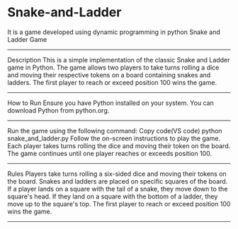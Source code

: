 # Snake-and-Ladder
It is a game developed using dynamic programming in python
Snake and Ladder Game
***********************************************************************************************
Description
This is a simple implementation of the classic Snake and Ladder game in Python. The game allows two players to take turns rolling a dice and moving their respective tokens on a board containing snakes and ladders. The first player to reach or exceed position 100 wins the game.
***********************************************************************************************
How to Run
Ensure you have Python installed on your system. You can download Python from python.org.
**********************************************************************************************
Run the game using the following command:
Copy code(VS code)
python snake_and_ladder.py
Follow the on-screen instructions to play the game. Each player takes turns rolling the dice and moving their token on the board. The game continues until one player reaches or exceeds position 100.
***********************************************************************************************
Rules
Players take turns rolling a six-sided dice and moving their tokens on the board.
Snakes and ladders are placed on specific squares of the board. If a player lands on a square with the tail of a snake, they move down to the square's head. If they land on a square with the bottom of a ladder, they move up to the square's top.
The first player to reach or exceed position 100 wins the game.
************************************************************************************************

